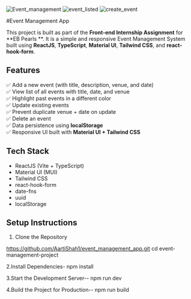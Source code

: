 ![Event_management](https://github.com/user-attachments/assets/65c43a42-4a3a-43ce-b77d-1231c6c277c3)
![event_listed](https://github.com/user-attachments/assets/dd045f4d-d2f6-4766-92b0-9dba47359963)
![create_event](https://github.com/user-attachments/assets/bcfdfc74-d331-4e71-a7ea-c8cc29dd0357)


#Event Management App

This project is built as part of the **Front-end Internship Assignment** for **EB Pearls **. It is a simple and responsive Event Management System built using **ReactJS**, **TypeScript**, **Material UI**, **Tailwind CSS**, and **react-hook-form**.

## Features

✅ Add a new event (with title, description, venue, and date)  
✅ View list of all events with title, date, and venue  
✅ Highlight past events in a different color  
✅ Update existing events  
✅ Prevent duplicate venue + date on update  
✅ Delete an event  
✅ Data persistence using **localStorage**  
✅ Responsive UI built with **Material UI + Tailwind CSS**

## Tech Stack

- ReactJS (Vite + TypeScript)
- Material UI (MUI)
- Tailwind CSS
- react-hook-form
- date-fns
- uuid
- localStorage

## Setup Instructions

 1. Clone the Repository

https://github.com/AartiShah1/event_management_app.git
cd event-management-project

2.Install Dependencies-
npm install

3.Start the Development Server--
npm run dev

4.Build the Project for Production--
npm run build

